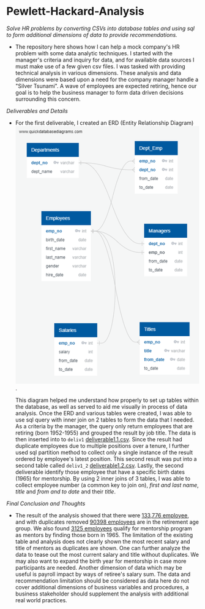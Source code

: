 # Pewlett-Hackard-Analysis
_Solve HR problems by converting CSVs into database tables and using sql to form additional dimensions of data to provide recommendations._

- The repository here shows how I can help a mock company's HR problem with some data analytic techniques.  I started with the manager's criteria and inquiry for data, and for available data sources I must make use of a few given csv files.  I was tasked with providing technical analysis in various dimensions.  These analysis and data dimensions were based upon a need for the company manager handle a "Silver Tsunami".  A wave of employees are expected retiring, hence our goal is to help the business manager to form data driven decisions surrounding this concern.  

_Deliverables and Details_
- For the first deliverable, I created an ERD (Entity Relationship Diagram) ![ERD](QuickDBD-export.png).

  This diagram helped me understand how properly to set up tables within the database, as well as served to aid me visually in process of data analysis.  Once the ERD and various tables were created, I was able to use sql query with inner join on 2 tables to form the data that I needed.  As a criteria by the manager, the query only return employees that are retiring (born 1952-1955) and grouped the result by job title.  The data is then inserted into to `deliv1` [deliverable1.1.csv](data/deliverable1.1.csv).  Since the result had duplicate employees due to multiple positions over a tenure, I further used sql partition method to collect only a single instance of the result ordered by employee's latest position.  This second result was put into a second table called `deliv1_2` [deliverable1.2.csv](data/deliverable1.2.csv).  Lastly, the second deliverable identify those employee that have a specific birth dates (1965) for mentorship.  By using 2 inner joins of 3 tables, I was able to collect employee number (a common key to join on), _first and last name_, _title_ and _from and to date_ and their _title_.  

_Final Conclusion and Thoughts_
- The result of the analysis showed that there were [133,776 employee](data/deliverable1.1.csv), and with duplicates removed [90398 employees](data/deliverable1.2.csv) are in the retirement age group.  We also found [3125 employees](data/deliverable2.csv) qualify for mentorship program as mentors by finding those born in 1965.  The limitation of the existing table and analysis does not clearly shown the most recent salary and title of mentors as duplicates are shown.  One can further analyze the data to tease out the most current salary and title without duplicates.  We may also want to expand the birth year for mentorship in case more participants are needed.  Another dimension of data which may be useful is payroll impact by ways of retiree's salary sum.  The data and recommendation limitation should be considered as data here do not cover additional dimensions of business variables and procedures, a business stakeholder should supplement the analysis with additional real world practices.  
